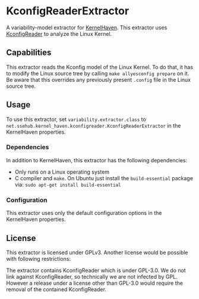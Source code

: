 # KconfigReaderExtractor

A variability-model extractor for [KernelHaven](https://github.com/KernelHaven/KernelHaven).
This extractor uses [KconfigReader](https://github.com/ckaestne/kconfigreader) to analyze the Linux Kernel.

## Capabilities

This extractor reads the Kconfig model of the Linux Kernel. To do that, it has to modify the Linux source tree by calling `make allyesconfig prepare` on it. Be aware that this overrides any previously present `.config` file in the Linux source tree.

## Usage

To use this extractor, set `variability.extractor.class` to `net.ssehub.kernel_haven.kconfigreader.KconfigReaderExtractor` in the KernelHaven properties.

### Dependencies

In addition to KernelHaven, this extractor has the following dependencies:
* Only runs on a Linux operating system
* C compiler and `make`. On Ubuntu just install the `build-essential` package via: `sudo apt-get install build-essential`

### Configuration

This extractor uses only the default configuration options in the KernelHaven properties.

## License
This extractor is licensed under GPLv3. Another license would be possible with following restrictions:

The extractor contains KconfigReader which is under GPL-3.0. We do not link against KconfigReader, so technically we are not infected by GPL. However a release under a license other than GPL-3.0 would require the removal of the contained KconfigReader.
